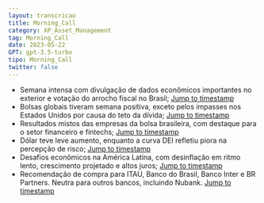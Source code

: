 ```yaml
---
layout: transcricao
title: Morning_Call
category: XP_Asset_Management
tag: Morning_Call
date: 2023-05-22
GPT: gpt-3.5-turbo
tipo: Morning_Call
twitter: false
---
```



<script src="https://www.youtube.com/iframe_api"></script>
<script>
let player;

function onYouTubeIframeAPIReady() {
    player = new YT.Player('youtubeVideo', {
        height: '390',
        width: '640',
        videoId: 'tL9iUGr19U0',
    });
}

function jumpToTimestamp(secs) {
    let timestamp = secs; // Set the desired timestamp in seconds
    player.seekTo(timestamp);
}
</script>
- Semana intensa com divulgação de dados econômicos importantes no exterior e votação do arrocho fiscal no Brasil;
<a href="#" onclick="jumpToTimestamp(700)">Jump to timestamp</a>
- Bolsas globais tiveram semana positiva, exceto pelos impasses nos Estados Unidos por causa do teto da dívida;
<a href="#" onclick="jumpToTimestamp(583)">Jump to timestamp</a>
- Resultados mistos das empresas da bolsa brasileira, com destaque para o setor financeiro e fintechs;
<a href="#" onclick="jumpToTimestamp(1544)">Jump to timestamp</a>
- Dólar teve leve aumento, enquanto a curva DEI refletiu piora na percepção de risco;
<a href="#" onclick="jumpToTimestamp(358)">Jump to timestamp</a>
- Desafios econômicos na América Latina, com desinflação em ritmo lento, crescimento projetado e altos juros;
<a href="#" onclick="jumpToTimestamp(1158)">Jump to timestamp</a>
- Recomendação de compra para ITAU, Banco do Brasil, Banco Inter e BR Partners. Neutra para outros bancos, incluindo Nubank.
<a href="#" onclick="jumpToTimestamp(1603)">Jump to timestamp</a>
<div id="youtubeVideo"></div>